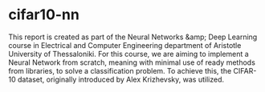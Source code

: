 # cifar10-nn
This report is created as part of the Neural Networks \&amp; Deep Learning course in Electrical and Computer Engineering department of Aristotle University of Thessaloniki.
For this course, we are aiming to implement a Neural Network from scratch, meaning with minimal use of ready methods from libraries, to solve a classification problem.
To achieve this, the CIFAR-10 dataset, originally introduced by Alex Krizhevsky, was utilized.

